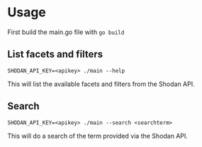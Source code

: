 # Usage

First build the main.go file with `go build`

## List facets and filters

`SHODAN_API_KEY=<apikey> ./main --help`

This will list the available facets and filters from the Shodan API.

## Search

`SHODAN_API_KEY=<apikey> ./main --search <searchterm>`

This will do a search of the term provided via the Shodan API.
